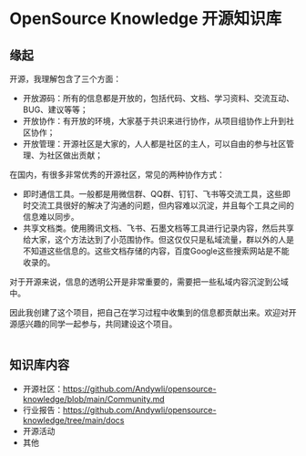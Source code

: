 # OpenSource Knowledge 开源知识库

## 缘起
开源，我理解包含了三个方面：  
- 开放源码：所有的信息都是开放的，包括代码、文档、学习资料、交流互动、BUG、建议等等；
- 开放协作：有开放的环境，大家基于共识来进行协作，从项目组协作上升到社区协作；  
- 开放管理：开源社区是大家的，人人都是社区的主人，可以自由的参与社区管理、为社区做出贡献；  

在国内，有很多非常优秀的开源社区，常见的两种协作方式：
- 即时通信工具。一般都是用微信群、QQ群、钉钉、飞书等交流工具，这些即时交流工具很好的解决了沟通的问题，但内容难以沉淀，并且每个工具之间的信息难以同步。
- 共享文档类。使用腾讯文档、飞书、石墨文档等工具进行记录内容，然后共享给大家，这个方法达到了小范围协作。但这仅仅只是私域流量，群以外的人是不知道这些信息的。这些文档存储的内容，百度Google这些搜索网站是不能收录的。  

对于开源来说，信息的透明公开是非常重要的，需要把一些私域内容沉淀到公域中。  

因此我创建了这个项目，把自己在学习过程中收集到的信息都贡献出来。欢迎对开源感兴趣的同学一起参与，共同建设这个项目。  
<br/>

## 知识库内容
- 开源社区：https://github.com/Andywli/opensource-knowledge/blob/main/Community.md
- 行业报告：https://github.com/Andywli/opensource-knowledge/tree/main/docs
- 开源活动
- 其他
